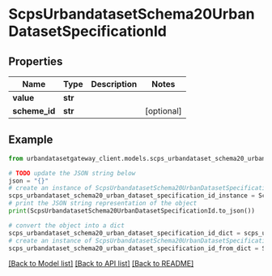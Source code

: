 # ScpsUrbandatasetSchema20UrbanDatasetSpecificationId


## Properties

Name | Type | Description | Notes
------------ | ------------- | ------------- | -------------
**value** | **str** |  | 
**scheme_id** | **str** |  | [optional] 

## Example

```python
from urbandatasetgateway_client.models.scps_urbandataset_schema20_urban_dataset_specification_id import ScpsUrbandatasetSchema20UrbanDatasetSpecificationId

# TODO update the JSON string below
json = "{}"
# create an instance of ScpsUrbandatasetSchema20UrbanDatasetSpecificationId from a JSON string
scps_urbandataset_schema20_urban_dataset_specification_id_instance = ScpsUrbandatasetSchema20UrbanDatasetSpecificationId.from_json(json)
# print the JSON string representation of the object
print(ScpsUrbandatasetSchema20UrbanDatasetSpecificationId.to_json())

# convert the object into a dict
scps_urbandataset_schema20_urban_dataset_specification_id_dict = scps_urbandataset_schema20_urban_dataset_specification_id_instance.to_dict()
# create an instance of ScpsUrbandatasetSchema20UrbanDatasetSpecificationId from a dict
scps_urbandataset_schema20_urban_dataset_specification_id_from_dict = ScpsUrbandatasetSchema20UrbanDatasetSpecificationId.from_dict(scps_urbandataset_schema20_urban_dataset_specification_id_dict)
```
[[Back to Model list]](../README.md#documentation-for-models) [[Back to API list]](../README.md#documentation-for-api-endpoints) [[Back to README]](../README.md)


